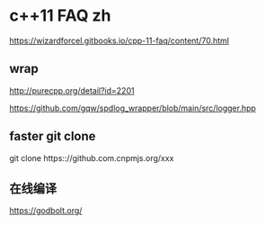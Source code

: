 # c++11 FAQ zh

https://wizardforcel.gitbooks.io/cpp-11-faq/content/70.html

## wrap
 
http://purecpp.org/detail?id=2201

https://github.com/gqw/spdlog_wrapper/blob/main/src/logger.hpp

## faster git clone 

git clone https:://github.com.cnpmjs.org/xxx

## 在线编译


https://godbolt.org/